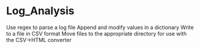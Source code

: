 # Log_Analysis
Use regex to parse a log file  Append and modify values in a dictionary  Write to a file in CSV format  Move files to the appropriate directory for use with the CSV->HTML converter
 
